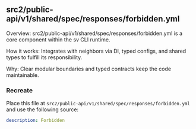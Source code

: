 ## src2/public-api/v1/shared/spec/responses/forbidden.yml

Overview: src2/public-api/v1/shared/spec/responses/forbidden.yml is a core component within the sv CLI runtime.

How it works: Integrates with neighbors via DI, typed configs, and shared types to fulfill its responsibility.

Why: Clear modular boundaries and typed contracts keep the code maintainable.

### Recreate

Place this file at `src2/public-api/v1/shared/spec/responses/forbidden.yml` and use the following source:

```yaml
description: Forbidden

```
